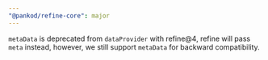 ```yaml
---
"@pankod/refine-core": major
---
```


`metaData` is deprecated from `dataProvider` with refine@4, refine will pass `meta` instead, however, we still support `metaData` for backward compatibility.
